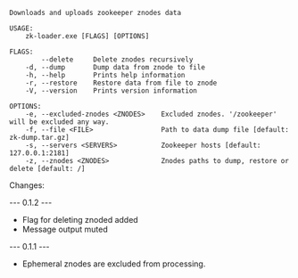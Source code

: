 ```
Downloads and uploads zookeeper znodes data

USAGE:
    zk-loader.exe [FLAGS] [OPTIONS]

FLAGS:
        --delete     Delete znodes recursively
    -d, --dump       Dump data from znode to file
    -h, --help       Prints help information
    -r, --restore    Restore data from file to znode
    -V, --version    Prints version information

OPTIONS:
    -e, --excluded-znodes <ZNODES>    Excluded znodes. '/zookeeper' will be excluded any way.
    -f, --file <FILE>                 Path to data dump file [default: zk-dump.tar.gz]
    -s, --servers <SERVERS>           Zookeeper hosts [default: 127.0.0.1:2181]
    -z, --znodes <ZNODES>             Znodes paths to dump, restore or delete [default: /]

```
Changes:

--- 0.1.2 ---
- Flag for deleting znoded added
- Message output muted

--- 0.1.1 ---
 - Ephemeral znodes are excluded from processing.
